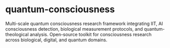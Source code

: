 # quantum-consciousness
Multi-scale quantum consciousness research framework integrating IIT, AI consciousness detection, biological measurement protocols, and quantum-theological analysis. Open-source toolkit for consciousness research across biological, digital, and quantum domains.
